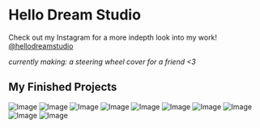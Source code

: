 # Hello Dream Studio
Check out my Instagram for a more indepth look into my work! [@hellodreamstudio](https://instagram.com/hellodreamstudio?utm_medium=copy_link)

_currently making: a steering wheel cover for a friend <3_

## My Finished Projects
![Image](IMG_1505.jpeg)
![Image](IMG_1368.jpeg)
![Image](IMG_0942.jpeg)
![Image](IMG_0627.jpeg)
![Image](IMG_0619.jpeg)
![Image](IMG_0614.jpeg)
![Image](IMG_0613.jpeg)
![Image](IMG_0601.jpeg)
![Image](IMG_0591.jpeg)
![Image](IMG_0581.jpeg)
